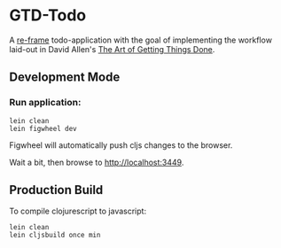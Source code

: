 # GTD-Todo

A [re-frame](https://github.com/Day8/re-frame) todo-application with the goal of implementing the workflow laid-out in David Allen's [The Art of Getting Things Done](http://gettingthingsdone.com/).

## Development Mode

### Run application:

```
lein clean
lein figwheel dev
```

Figwheel will automatically push cljs changes to the browser.

Wait a bit, then browse to [http://localhost:3449](http://localhost:3449).

## Production Build


To compile clojurescript to javascript:

```
lein clean
lein cljsbuild once min
```
